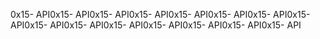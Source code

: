 0x15- API0x15- API0x15- API0x15- API0x15- API0x15- API0x15- API0x15- API0x15- API0x15- API0x15- API0x15- API0x15- API0x15- API0x15- API
